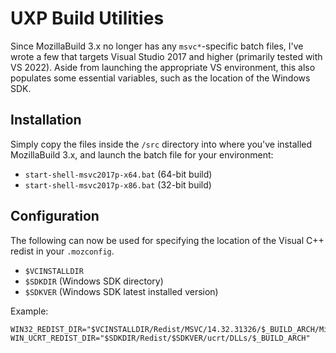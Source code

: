 # UXP Build Utilities

Since MozillaBuild 3.x no longer has any `msvc*`-specific batch files, I've wrote a few that targets Visual Studio 2017 and higher (primarily tested with VS 2022). Aside from launching the appropriate VS environment, this also populates some essential variables, such as the location of the Windows SDK.

## Installation

Simply copy the files inside the `/src` directory into where you've installed MozillaBuild 3.x, and launch the batch file for your environment:
- `start-shell-msvc2017p-x64.bat` (64-bit build)
- `start-shell-msvc2017p-x86.bat` (32-bit build)

## Configuration

The following can now be used for specifying the location of the Visual C++ redist in your `.mozconfig`.
- `$VCINSTALLDIR`
- `$SDKDIR` (Windows SDK directory)
- `$SDKVER` (Windows SDK latest installed version)

Example:
```
WIN32_REDIST_DIR="$VCINSTALLDIR/Redist/MSVC/14.32.31326/$_BUILD_ARCH/Microsoft.VC143.CRT"
WIN_UCRT_REDIST_DIR="$SDKDIR/Redist/$SDKVER/ucrt/DLLs/$_BUILD_ARCH"
```
